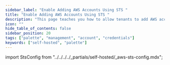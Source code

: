 ```yaml
---
sidebar_label: "Enable Adding AWS Accounts Using STS "
title: "Enable Adding AWS Accounts Using STS "
description: "This page teaches you how to allow tenants to add AWS accounts using STS."
icon: ""
hide_table_of_contents: false
sidebar_position: 20
tags: ["palette", "management", "account", "credentials"]
keywords: ["self-hosted", "palette"]
---
```


import StsConfig from "../../../../_partials/self-hosted/_aws-sts-config.mdx";

<StsConfig name="sts-config" edition="Palette" />
